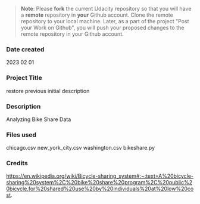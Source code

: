 >**Note**: Please **fork** the current Udacity repository so that you will have a **remote** repository in **your** Github account. Clone the remote repository to your local machine. Later, as a part of the project "Post your Work on Github", you will push your proposed changes to the remote repository in your Github account.

### Date created
2023 02 01

### Project Title
restore previous initial description

### Description
Analyzing Bike Share Data

### Files used
chicago.csv new_york_city.csv washington.csv bikeshare.py

### Credits
https://en.wikipedia.org/wiki/Bicycle-sharing_system#:~:text=A%20bicycle-sharing%20system%2C%20bike%20share%20program%2C%20public%20bicycle,for%20shared%20use%20by%20individuals%20at%20low%20cost.

